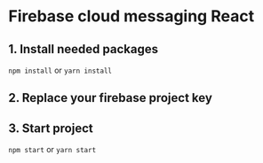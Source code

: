 # Firebase cloud messaging React
## 1. Install needed packages
`npm install` or `yarn install`
## 2. Replace your firebase project key
## 3. Start project
`npm start` or `yarn start`